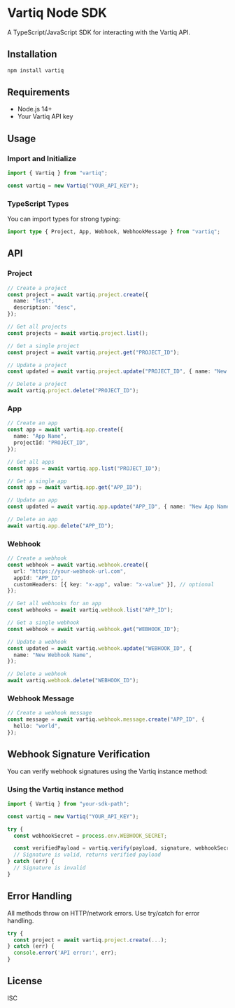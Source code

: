 # Vartiq Node SDK

A TypeScript/JavaScript SDK for interacting with the Vartiq API.

## Installation

```bash
npm install vartiq
```

## Requirements

- Node.js 14+
- Your Vartiq API key

## Usage

### Import and Initialize

```ts
import { Vartiq } from "vartiq";

const vartiq = new Vartiq("YOUR_API_KEY");
```

### TypeScript Types

You can import types for strong typing:

```ts
import type { Project, App, Webhook, WebhookMessage } from "vartiq";
```

## API

### Project

```ts
// Create a project
const project = await vartiq.project.create({
  name: "Test",
  description: "desc",
});

// Get all projects
const projects = await vartiq.project.list();

// Get a single project
const project = await vartiq.project.get("PROJECT_ID");

// Update a project
const updated = await vartiq.project.update("PROJECT_ID", { name: "New Name" });

// Delete a project
await vartiq.project.delete("PROJECT_ID");
```

### App

```ts
// Create an app
const app = await vartiq.app.create({
  name: "App Name",
  projectId: "PROJECT_ID",
});

// Get all apps
const apps = await vartiq.app.list("PROJECT_ID");

// Get a single app
const app = await vartiq.app.get("APP_ID");

// Update an app
const updated = await vartiq.app.update("APP_ID", { name: "New App Name" });

// Delete an app
await vartiq.app.delete("APP_ID");
```

### Webhook

```ts
// Create a webhook
const webhook = await vartiq.webhook.create({
  url: "https://your-webhook-url.com",
  appId: "APP_ID",
  customHeaders: [{ key: "x-app", value: "x-value" }], // optional
});

// Get all webhooks for an app
const webhooks = await vartiq.webhook.list("APP_ID");

// Get a single webhook
const webhook = await vartiq.webhook.get("WEBHOOK_ID");

// Update a webhook
const updated = await vartiq.webhook.update("WEBHOOK_ID", {
  name: "New Webhook Name",
});

// Delete a webhook
await vartiq.webhook.delete("WEBHOOK_ID");
```

### Webhook Message

```ts
// Create a webhook message
const message = await vartiq.webhook.message.create("APP_ID", {
  hello: "world",
});
```

## Webhook Signature Verification

You can verify webhook signatures using the Vartiq instance method:

### Using the Vartiq instance method

```js
import { Vartiq } from "your-sdk-path";

const vartiq = new Vartiq("YOUR_API_KEY");

try {
  const webhookSecret = process.env.WEBHOOK_SECRET;

  const verifiedPayload = vartiq.verify(payload, signature, webhookSecret);
  // Signature is valid, returns verified payload
} catch (err) {
  // Signature is invalid
}
```

## Error Handling

All methods throw on HTTP/network errors. Use try/catch for error handling.

```ts
try {
  const project = await vartiq.project.create(...);
} catch (err) {
  console.error('API error:', err);
}
```

## License

ISC
